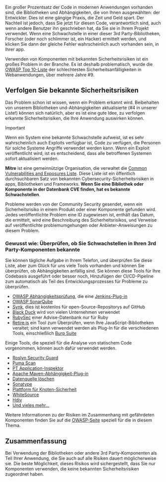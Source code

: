 Ein großer Prozentsatz der Code in modernen Anwendungen vorhanden sind, die Bibliotheken und Abhängigkeiten, die von Ihnen ausgewählten: der Entwickler. Dies ist eine gängige Praxis, die Zeit und Geld spart. Der Nachteil ist jedoch, dass Sie jetzt für diesen Code, verantwortlich sind, auch wenn andere Benutzer ihn geschrieben hat, da Sie sie in Ihrem Projekt verwendet. Wenn eine Schwachstelle in einer dieser 3rd Party-Bibliotheken, Forscher (oder noch schlimmer ist, ein Hacker) ermittelt werden, und klicken Sie dann der gleiche Fehler wahrscheinlich auch vorhanden sein, in Ihrer app.

Verwenden von Komponenten mit bekannten Sicherheitsrisiken ist ein großes Problem in der Branche. Es ist deshalb problematisch, wurde die [OWASP Top 10-Liste](https://www.owasp.org/index.php/Category:OWASP_Top_Ten_Project) der schlechtesten Sicherheitsanfälligkeiten in Webanwendungen, über mehrere Jahre #9.

## <a name="track-known-security-vulnerabilities"></a>Verfolgen Sie bekannte Sicherheitsrisiken

Das Problem schon ist wissen, wenn ein Problem erkannt wird. Beibehalten von unserem Bibliotheken und-Abhängigkeiten aktualisierte (#4 in unserer Liste!) können sich natürlich, aber es ist eine gute Idee, zu verfolgen erkannte Sicherheitsrisiken, die Ihre Anwendung auswirken können.

> [!IMPORTANT]
> Wenn ein System eine bekannte Schwachstelle aufweist, ist es sehr wahrscheinlich auch Exploits verfügbar ist, Code zu verfügen, die Personen für solche Systeme Angriffe verwendet werden kann. Wenn ein Exploit veröffentlicht wird, ist es entscheidend, dass alle betroffenen Systemen sofort aktualisiert werden.

**Mitre** ist eine gemeinnützige Organisation, die verwaltet die [Common Vulnerabilities and Exposures Liste](https://cve.mitre.org). Diese Liste ist ein öffentlich durchsuchbaren Satz von bekannten Cybersecurity-Sicherheitsrisiken in apps, Bibliotheken und Frameworks. **Wenn Sie eine Bibliothek oder Komponente in der Datenbank CVE finden, hat es bekannte Schwachstellen**.

Probleme werden von der Community Security gesendet, wenn ein Sicherheitsrisiko in einem Produkt oder einer Komponente gefunden wird. Jedes veröffentlichte Problem eine ID zugewiesen ist, enthält das Datum, die ermittelt, wird eine Beschreibung des Sicherheitsrisikos, und Verweise auf veröffentlichte problemumgehungen oder Anbieter-Anweisungen zu diesem Problem.

### <a name="how-to-verify-if-you-have-known-vulnerabilities-in-your-3rd-party-components"></a>Gewusst wie: Überprüfen, ob Sie Schwachstellen in Ihren 3rd Party-Komponenten bekannte

Sie können tägliche Aufgabe in Ihrem Telefon, und überprüfen Sie diese Liste, aber zum Glück für uns viele Tools vorhanden und können Sie überprüfen, ob Abhängigkeiten anfällig sind. Sie können diese Tools für Ihre Codebasis ausgeführt oder besser noch, Hinzufügen der CI/CD-Pipeline zum automatisch als Teil des Entwicklungsprozesses für Probleme zu überprüfen.

- [OWASP Abhängigkeitsprüfung](https://www.owasp.org/index.php/OWASP_Dependency_Check), die eine [Jenkins-Plug-in](https://wiki.jenkins.io/display/JENKINS/OWASP+Dependency-Check+Plugin)
- [OWASP SonarQube](https://www.owasp.org/index.php/OWASP_SonarQube_Project)
- [Synk](https://snyk.io), dies ist kostenlos für open-Source-Repositorys auf GitHub
- [Black Duck](https://www.blackducksoftware.com) wird von vielen Unternehmen verwendet
- [RubySec](https://rubysec.com) einer Advise-Datenbank nur für Ruby
- [Retire.js](https://github.com/retirejs/retire.js/) ein Tool zum Überprüfen, wenn Ihre JavaScript-Bibliotheken veraltet; sind kann verwendet werden als Plug-In für die verschiedenen Tools, einschließlich [Burp Suite](https://www.portswigger.net)

Einige Tools, die speziell für die Analyse von statischem Code vorgenommen, können auch dafür verwendet werden.

- [Roslyn Security Guard](https://dotnet-security-guard.github.io)
- [Puma Scan](https://pumascan.com)
- [PT Application-Inspektor](https://www.ptsecurity.com/ww-en/products/ai/)
- [Apache Maven-Abhängigkeit-Plug-in](http://maven.apache.org/plugins/maven-dependency-plugin/)
- [Datenquelle löschen](https://www.sourceclear.com)
- [Sonatype](https://ossindex.sonatype.org)
- [Plattform für Knoten-Sicherheit](https://nodesecurity.io)
- [WhiteSource](https://www.whitesourcesoftware.com/what-is-whitesource/)
- [Hdiv](https://hdivsecurity.com)
- [Und vieles mehr...](https://www.owasp.org/index.php/Source_Code_Analysis_Tools)

Weitere Informationen zu der Risiken im Zusammenhang mit gefährdeten Komponenten finden Sie auf die [OWASP-Seite](https://www.owasp.org/index.php/Top_10-2017_A9-Using_Components_with_Known_Vulnerabilities) speziell für die in diesem Thema.

## <a name="summary"></a>Zusammenfassung

Bei Verwendung der Bibliotheken oder andere 3rd Party-Komponenten als Teil Ihrer Anwendung, die Sie auch auf alle Risiken dauert möglicherweise sie. Die beste Möglichkeit, dieses Risikos wird sichergestellt, dass Sie nur Komponenten verwenden, die keine bekannten Sicherheitsrisiken zugeordnet haben.
